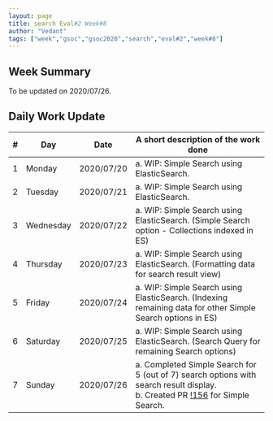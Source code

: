 ```yaml
---
layout: page
title: search Eval#2 Week#8
author: "Vedant"
tags: ["week","gsoc","gsoc2020","search","eval#2","week#8"]
---
```


## Week Summary

To be updated on 2020/07/26. 


## Daily Work Update

|\#|Day|Date|A short description of the work done|  
|---	|---	|---	|---	|  
|1   	| Monday 	|   2020/07/20	|  a. WIP: Simple Search using ElasticSearch. 	|  
|2   	| Tuesday  	|   2020/07/21	|  a. WIP: Simple Search using ElasticSearch. 	|  
|3   	| Wednesday  	|  2020/07/22 	|  a. WIP: Simple Search using ElasticSearch. (Simple Search option - Collections indexed in ES) 	|  
|4   	| Thursday  	|   2020/07/23	|  a. WIP: Simple Search using ElasticSearch. (Formatting data for search result view) 	|  
|5   	| Friday  	|   2020/07/24	|  a. WIP: Simple Search using ElasticSearch. (Indexing remaining data for other Simple Search options in ES)	|  
|6   	| Saturday  	|   2020/07/25	|  a. WIP: Simple Search using ElasticSearch. (Search Query for remaining Search options) 	|  
|7   	| Sunday  	|   2020/07/26	| a. Completed Simple Search for 5 (out of 7) search options with search result display. <br> b. Created PR [!156](https://gitlab.com/cdli/framework/-/merge_requests/156) for Simple Search.	|  
